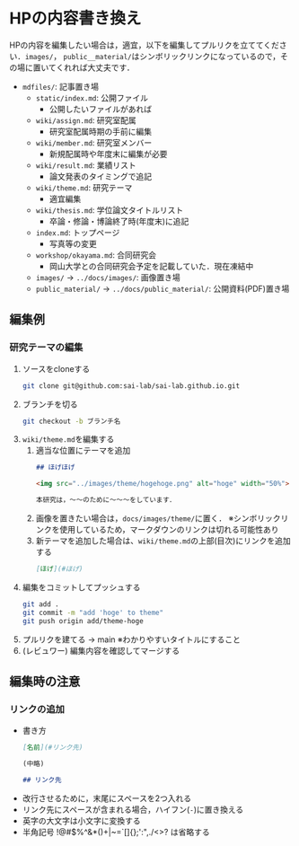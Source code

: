 # HPの内容書き換え

HPの内容を編集したい場合は，適宜，以下を編集してプルリクを立ててください．`images/`， `public__material/`はシンボリックリンクになっているので，その場に置いてくれれば大丈夫です．

- `mdfiles/`: 記事置き場
    - `static/index.md`: 公開ファイル
        - 公開したいファイルがあれば
    - `wiki/assign.md`: 研究室配属
        - 研究室配属時期の手前に編集
    - `wiki/member.md`: 研究室メンバー
        - 新規配属時や年度末に編集が必要
    - `wiki/result.md`: 業績リスト
        - 論文発表のタイミングで追記
    - `wiki/theme.md`: 研究テーマ
        - 適宜編集
    - `wiki/thesis.md`: 学位論文タイトルリスト
        - 卒論・修論・博論終了時(年度末)に追記
    - `index.md`: トップページ
        - 写真等の変更
    - `workshop/okayama.md`: 合同研究会
        - 岡山大学との合同研究会予定を記載していた．現在凍結中
    - `images/` → `../docs/images/`: 画像置き場
    - `public_material/` → `../docs/public_material/`: 公開資料(PDF)置き場

## 編集例

### 研究テーマの編集

1. ソースをcloneする
   ```bash
   git clone git@github.com:sai-lab/sai-lab.github.io.git
   ```
2. ブランチを切る
    ```bash
    git checkout -b ブランチ名
    ```
3. `wiki/theme.md`を編集する
    1. 適当な位置にテーマを追加
        ```md:wiki/theme.md
        ## ほげほげ

        <img src="../images/theme/hogehoge.png" alt="hoge" width="50%">

        本研究は，〜〜のために〜〜〜をしています．
        ```
    2. 画像を置きたい場合は，`docs/images/theme/`に置く．
        ※シンボリックリンクを使用しているため，マークダウンのリンクは切れる可能性あり
    3. 新テーマを追加した場合は、`wiki/theme.md`の上部(目次)にリンクを追加する
        ```md:wiki/theme.md
        [ほげ](#ほげ)  
        ```
4. 編集をコミットしてプッシュする
    ```bash
    git add .
    git commit -m "add 'hoge' to theme"
    git push origin add/theme-hoge
    ```
5. プルリクを建てる → main
   ※わかりやすいタイトルにすること
6. (レビュワー) 編集内容を確認してマージする

## 編集時の注意

### リンクの追加

- 書き方
    ```md
    [名前](#リンク先)

    (中略)

    ## リンク先
    ```
- 改行させるために，末尾にスペースを2つ入れる
- リンク先にスペースが含まれる場合，ハイフン(`-`)に置き換える
- 英字の大文字は小文字に変換する
- 半角記号 !@#$%^&*()+|~=`[]{};':",./<>? は省略する
